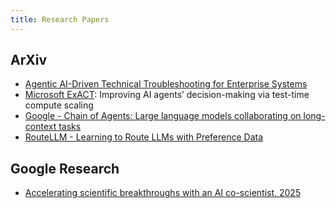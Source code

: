 ```yaml
---
title: Research Papers
---
```


## ArXiv

- [Agentic AI-Driven Technical Troubleshooting for Enterprise Systems](https://arxiv.org/abs/2412.12006)
- [Microsoft ExACT](https://www.microsoft.com/en-us/research/blog/exact-improving-ai-agents-decision-making-via-test-time-compute-scaling/): Improving AI agents’ decision-making via test-time compute scaling
- [Google - Chain of Agents: Large language models collaborating on long-context tasks](https://research.google/blog/chain-of-agents-large-language-models-collaborating-on-long-context-tasks/)
- [RouteLLM - Learning to Route LLMs with Preference Data](https://arxiv.org/abs/2406.18665)

## Google Research

- [Accelerating scientific breakthroughs with an AI co-scientist, 2025](https://research.google/blog/accelerating-scientific-breakthroughs-with-an-ai-co-scientist/)